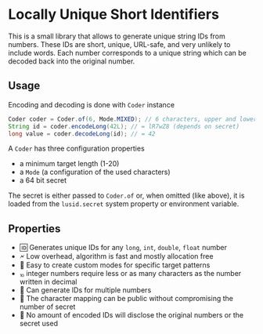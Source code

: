 # Locally Unique Short Identifiers

This is a small library that allows to generate unique string IDs from numbers. 
These IDs are short, unique, URL-safe, and very unlikely to include words.
Each number corresponds to a unique string which can be decoded back into the original number.

## Usage
Encoding and decoding is done with `Coder` instance

```java
Coder coder = Coder.of(6, Mode.MIXED); // 6 characters, upper and lower case
String id = coder.encodeLong(42L); // = lR7wZ8 (depends on secret)
long value = coder.decodeLong(id); // = 42
```

A `Coder` has three configuration properties
* a minimum target length (1-20)
* a `Mode` (a configuration of the used characters)
* a 64 bit secret

The secret is either passed to `Coder.of` or, when omitted (like above), 
it is loaded from the `lusid.secret` system property or environment variable. 

## Properties
* 🆔 Generates unique IDs for any `long`, `int`, `double`, `float` number
* 🗲 Low overhead, algorithm is fast and mostly allocation free
* 🔧 Easy to create custom modes for specific target patterns
* ⏨ integer numbers require less or as many characters as the number written in decimal
* 🔢 Can generate IDs for multiple numbers
* 📢 The character mapping can be public without compromising the number of secret
* 💂 No amount of encoded IDs will disclose the original numbers or the secret used
